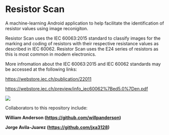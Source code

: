 # Resistor Scan
A machine-learning Android application to help facilitate the identification of resistor values using image reconigiton. 

Resistor Scan uses the IEC 60063:2015 standard to classify images for the marking and coding of resistors with their respective resistance values as described in IEC 60062. Resistor Scan uses the E24 series of resistors as this is most common in modern electronics. 

More infromation about the IEC 60063:2015 and IEC 60062 standards may be accessed at the following links:

https://webstore.iec.ch/publication/22011

https://webstore.iec.ch/preview/info_iec60062%7Bed5.0%7Den.pdf


![](Documentation/Readme_Images/resistorvalues.JPG)

Collaborators to this repository include:

**William Anderson (https://github.com/willpanderson)**

**Jorge Avila-Juarez (https://github.com/jxa3128)**
